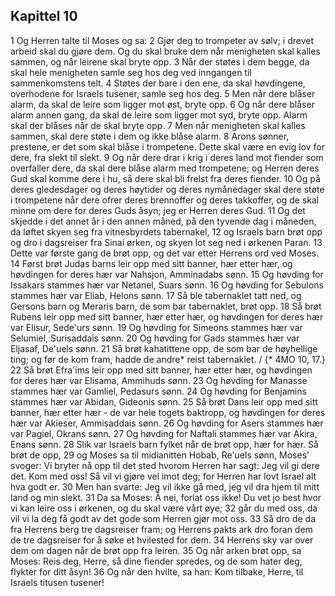 ## Kapittel 10

1 Og Herren talte til Moses og sa:
2 Gjør deg to trompeter av sølv; i drevet arbeid skal du gjøre dem. Og du skal bruke dem når menigheten skal kalles sammen, og når leirene skal bryte opp.
3 Når der støtes i dem begge, da skal hele menigheten samle seg hos deg ved inngangen til sammenkomstens telt.
4 Støtes der bare i den ene, da skal høvdingene, overhodene for Israels tusener, samle seg hos deg.
5 Men når dere blåser alarm, da skal de leire som ligger mot øst, bryte opp.
6 Og når dere blåser alarm annen gang, da skal de leire som ligger mot syd, bryte opp. Alarm skal der blåses når de skal bryte opp.
7 Men når menigheten skal kalles sammen, skal dere støte i dem og ikke blåse alarm.
8 Arons sønner, prestene, er det som skal blåse i trompetene. Dette skal være en evig lov for dere, fra slekt til slekt.
9 Og når dere drar i krig i deres land mot fiender som overfaller dere, da skal dere blåse alarm med trompetene; og Herren deres Gud skal komme dere i hu, så dere skal bli frelst fra deres fiender.
10 Og på deres gledesdager og deres høytider og deres nymånedager skal dere støte i trompetene når dere ofrer deres brennoffer og deres takkoffer, og de skal minne om dere for deres Guds åsyn; jeg er Herren deres Gud.
11 Og det skjedde i det annet år i den annen måned, på den tyvende dag i måneden, da løftet skyen seg fra vitnesbyrdets tabernakel,
12 og Israels barn brøt opp og dro i dagsreiser fra Sinai ørken, og skyen lot seg ned i ørkenen Paran.
13 Dette var første gang de brøt opp, og det var etter Herrens ord ved Moses.
14 Først brøt Judas barns leir opp med sitt banner, hær etter hær, og høvdingen for deres hær var Nahsjon, Amminadabs sønn.
15 Og høvding for Issakars stammes hær var Netanel, Suars sønn.
16 Og høvding for Sebulons stammes hær var Eliab, Helons sønn.
17 Så ble tabernaklet tatt ned, og Gersons barn og Meraris barn, de som bar tabernaklet, brøt opp.
18 Så brøt Rubens leir opp med sitt banner, hær etter hær, og høvdingen for deres hær var Elisur, Sede'urs sønn.
19 Og høvding for Simeons stammes hær var Selumiel, Surisaddais sønn.
20 Og høvding for Gads stammes hær var Eljasaf, De'uels sønn.
21 Så brøt kahatittene opp, de som bar de høyhellige ting; og før de kom fram, hadde de andre* reist tabernaklet. / {* 4MO 10, 17.}
22 Så brøt Efra'ims leir opp med sitt banner, hær etter hær, og høvdingen for deres hær var Elisama, Ammihuds sønn.
23 Og høvding for Manasse stammes hær var Gamliel, Pedasurs sønn.
24 Og høvding for Benjamins stammes hær var Abidan, Gideonis sønn.
25 Så brøt Dans leir opp med sitt banner, hær etter hær - de var hele togets baktropp, og høvdingen for deres hær var Akieser, Ammisaddais sønn.
26 Og høvding for Asers stammes hær var Pagiel, Okrans sønn.
27 Og høvding for Naftali stammes hær var Akira, Enans sønn.
28 Slik var Israels barn fylket når de brøt opp, hær for hær. Så brøt de opp,
29 og Moses sa til midianitten Hobab, Re'uels sønn, Moses' svoger: Vi bryter nå opp til det sted hvorom Herren har sagt: Jeg vil gi dere det. Kom med oss! Så vil vi gjøre vel imot deg; for Herren har lovt Israel alt hva godt er.
30 Men han svarte: Jeg vil ikke gå med, jeg vil dra hjem til mitt land og min slekt.
31 Da sa Moses: Å nei, forlat oss ikke! Du vet jo best hvor vi kan leire oss i ørkenen, og du skal være vårt øye;
32 går du med oss, da vil vi la deg få godt av det gode som Herren gjør mot oss.
33 Så dro de da fra Herrens berg tre dagsreiser fram; og Herrens pakts ark dro foran dem de tre dagsreiser for å søke et hvilested for dem.
34 Herrens sky var over dem om dagen når de brøt opp fra leiren.
35 Og når arken brøt opp, sa Moses: Reis deg, Herre, så dine fiender spredes, og de som hater deg, flykter for ditt åsyn!
36 Og når den hvilte, sa han: Kom tilbake, Herre, til Israels titusen tusener!

